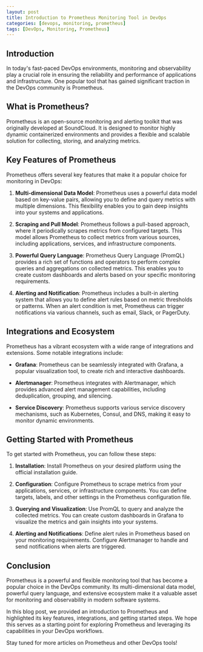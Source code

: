 ```yaml
---
layout: post
title: Introduction to Prometheus Monitoring Tool in DevOps
categories: [devops, monitoring, prometheus]
tags: [DevOps, Monitoring, Prometheus]
---
```


## Introduction

In today's fast-paced DevOps environments, monitoring and observability play a crucial role in ensuring the reliability and performance of applications and infrastructure. One popular tool that has gained significant traction in the DevOps community is Prometheus.

## What is Prometheus?

Prometheus is an open-source monitoring and alerting toolkit that was originally developed at SoundCloud. It is designed to monitor highly dynamic containerized environments and provides a flexible and scalable solution for collecting, storing, and analyzing metrics.

## Key Features of Prometheus

Prometheus offers several key features that make it a popular choice for monitoring in DevOps:

1. **Multi-dimensional Data Model**: Prometheus uses a powerful data model based on key-value pairs, allowing you to define and query metrics with multiple dimensions. This flexibility enables you to gain deep insights into your systems and applications.

2. **Scraping and Pull Model**: Prometheus follows a pull-based approach, where it periodically scrapes metrics from configured targets. This model allows Prometheus to collect metrics from various sources, including applications, services, and infrastructure components.

3. **Powerful Query Language**: Prometheus Query Language (PromQL) provides a rich set of functions and operators to perform complex queries and aggregations on collected metrics. This enables you to create custom dashboards and alerts based on your specific monitoring requirements.

4. **Alerting and Notification**: Prometheus includes a built-in alerting system that allows you to define alert rules based on metric thresholds or patterns. When an alert condition is met, Prometheus can trigger notifications via various channels, such as email, Slack, or PagerDuty.

## Integrations and Ecosystem

Prometheus has a vibrant ecosystem with a wide range of integrations and extensions. Some notable integrations include:

- **Grafana**: Prometheus can be seamlessly integrated with Grafana, a popular visualization tool, to create rich and interactive dashboards.

- **Alertmanager**: Prometheus integrates with Alertmanager, which provides advanced alert management capabilities, including deduplication, grouping, and silencing.

- **Service Discovery**: Prometheus supports various service discovery mechanisms, such as Kubernetes, Consul, and DNS, making it easy to monitor dynamic environments.

## Getting Started with Prometheus

To get started with Prometheus, you can follow these steps:

1. **Installation**: Install Prometheus on your desired platform using the official installation guide.

2. **Configuration**: Configure Prometheus to scrape metrics from your applications, services, or infrastructure components. You can define targets, labels, and other settings in the Prometheus configuration file.

3. **Querying and Visualization**: Use PromQL to query and analyze the collected metrics. You can create custom dashboards in Grafana to visualize the metrics and gain insights into your systems.

4. **Alerting and Notifications**: Define alert rules in Prometheus based on your monitoring requirements. Configure Alertmanager to handle and send notifications when alerts are triggered.

## Conclusion

Prometheus is a powerful and flexible monitoring tool that has become a popular choice in the DevOps community. Its multi-dimensional data model, powerful query language, and extensive ecosystem make it a valuable asset for monitoring and observability in modern software systems.

In this blog post, we provided an introduction to Prometheus and highlighted its key features, integrations, and getting started steps. We hope this serves as a starting point for exploring Prometheus and leveraging its capabilities in your DevOps workflows.

Stay tuned for more articles on Prometheus and other DevOps tools!